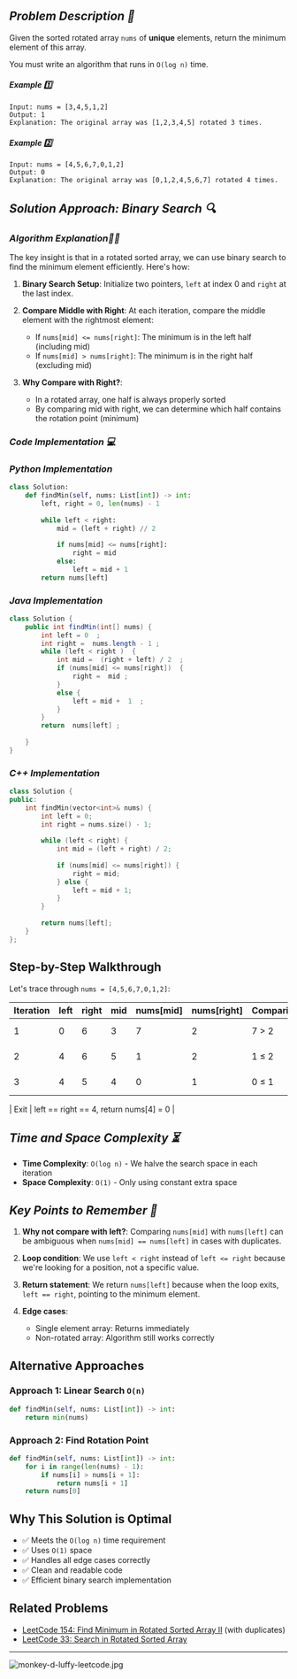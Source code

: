 
## *Problem Description 🔬*
Given the sorted rotated array `nums` of **unique** elements, return the minimum element of this array.

You must write an algorithm that runs in `O(log n)` time.

#### *Example 1️⃣*
```
Input: nums = [3,4,5,1,2]
Output: 1
Explanation: The original array was [1,2,3,4,5] rotated 3 times.
```

#### *Example 2️⃣*
```
Input: nums = [4,5,6,7,0,1,2]
Output: 0
Explanation: The original array was [0,1,2,4,5,6,7] rotated 4 times.
```

## *Solution Approach: Binary Search 🔍*

### *Algorithm Explanation⛓️‍💥* 

The key insight is that in a rotated sorted array, we can use binary search to find the minimum element efficiently. Here's how:

1. **Binary Search Setup**: Initialize two pointers, `left` at index 0 and `right` at the last index.

2. **Compare Middle with Right**: At each iteration, compare the middle element with the rightmost element:
   - If `nums[mid] <= nums[right]`: The minimum is in the left half (including mid)
   - If `nums[mid] > nums[right]`: The minimum is in the right half (excluding mid)

3. **Why Compare with Right?**: 
   - In a rotated array, one half is always properly sorted
   - By comparing mid with right, we can determine which half contains the rotation point (minimum)

### *Code Implementation 💻*

### *Python Implementation*   

```python []
class Solution:
    def findMin(self, nums: List[int]) -> int:
        left, right = 0, len(nums) - 1
        
        while left < right:
            mid = (left + right) // 2
            
            if nums[mid] <= nums[right]:
                right = mid
            else:
                left = mid + 1
        return nums[left]
```
### *Java Implementation*    
```java []
class Solution {
    public int findMin(int[] nums) {   
        int left = 0  ;   
        int right =  nums.length - 1 ;   
        while (left < right )  {
            int mid =  (right + left) / 2  ;    
            if (nums[mid] <= nums[right])  {  
                right =  mid ;  
            }  
            else {   
                left = mid +  1  ;  
            }
        }  
        return  nums[left] ; 
        
    }
}

```
### *C++ Implementation*   
```cpp []
class Solution {
public:
    int findMin(vector<int>& nums) {
        int left = 0;
        int right = nums.size() - 1;
        
        while (left < right) {
            int mid = (left + right) / 2;
            
            if (nums[mid] <= nums[right]) {
                right = mid;
            } else {
                left = mid + 1;
            }
        }
        
        return nums[left];
    }
};

```



## Step-by-Step Walkthrough

Let's trace through `nums = [4,5,6,7,0,1,2]`:

| Iteration | left | right | mid | nums[mid] | nums[right] | Comparison | Action |
|-----------|------|-------|-----|-----------|-------------|------------|--------|
| 1 | 0 | 6 | 3 | 7 | 2 | 7 > 2 | left = 4 |
| 2 | 4 | 6 | 5 | 1 | 2 | 1 ≤ 2 | right = 5 |
| 3 | 4 | 5 | 4 | 0 | 1 | 0 ≤ 1 | right = 4 |

| Exit | left == right == 4, return nums[4] = 0 |

## *Time and Space Complexity ⏳* 

- **Time Complexity**: `O(log n)` - We halve the search space in each iteration
- **Space Complexity**: `O(1)` - Only using constant extra space

## *Key Points to Remember 🔐* 

1. **Why not compare with left?**: Comparing `nums[mid]` with `nums[left]` can be ambiguous when `nums[mid] == nums[left]` in cases with duplicates.

2. **Loop condition**: We use `left < right` instead of `left <= right` because we're looking for a position, not a specific value.

3. **Return statement**: We return `nums[left]` because when the loop exits, `left == right`, pointing to the minimum element.

4. **Edge cases**: 
   - Single element array: Returns immediately
   - Non-rotated array: Algorithm still works correctly

## Alternative Approaches

### Approach 1: Linear Search `O(n)`
```python
def findMin(self, nums: List[int]) -> int:
    return min(nums)
```

### Approach 2: Find Rotation Point
```python
def findMin(self, nums: List[int]) -> int:
    for i in range(len(nums) - 1):
        if nums[i] > nums[i + 1]:
            return nums[i + 1]
    return nums[0]
```

## Why This Solution is Optimal

- ✅ Meets the `O(log n)` time requirement
- ✅ Uses `O(1)` space
- ✅ Handles all edge cases correctly
- ✅ Clean and readable code
- ✅ Efficient binary search implementation

## Related Problems

- [LeetCode 154: Find Minimum in Rotated Sorted Array II](https://leetcode.com/problems/find-minimum-in-rotated-sorted-array-ii/) (with duplicates)
- [LeetCode 33: Search in Rotated Sorted Array](https://leetcode.com/problems/search-in-rotated-sorted-array/)

---

![monkey-d-luffy-leetcode.jpg](https://assets.leetcode.com/users/images/780e90b5-298c-4b07-baac-a9dc1c5eafa8_1756726657.246618.jpeg)
